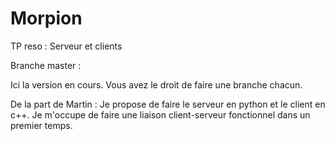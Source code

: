 # Morpion
TP reso : Serveur et clients

Branche master :

Ici la version en cours.
Vous avez le droit de faire une branche chacun.

De la part de Martin :
Je propose de faire le serveur en python et le client en c++. Je m'occupe de faire une liaison client-serveur fonctionnel dans un premier temps.
